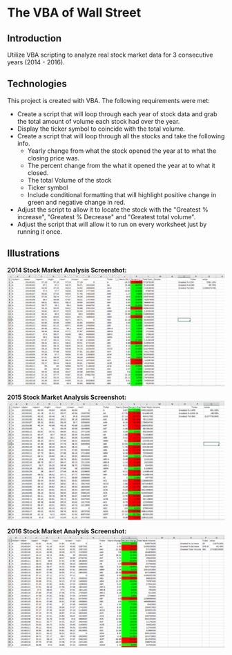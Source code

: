 # The VBA of Wall Street


## Introduction

Utilize VBA scripting to analyze real stock market data for 3 consecutive years (2014 - 2016).

## Technologies

This project is created with VBA. The following requirements were met: 

* Create a script that will loop through each year of stock data and grab the total amount of volume each stock had over the year.
* Display the ticker symbol to coincide with the total volume.
* Create a script that will loop through all the stocks and take the following info.
  * Yearly change from what the stock opened the year at to what the closing price was.
  * The percent change from the what it opened the year at to what it closed.
  * The total Volume of the stock
  * Ticker symbol
  * Include conditional formatting that will highlight positive change in green and negative change in red.
*  Adjust the script to allow it to locate the stock with the "Greatest % increase", "Greatest % Decrease" and "Greatest total volume".
*  Adjust the script that will allow it to run on every worksheet just by running it once.

## Illustrations

**2014 Stock Market Analysis Screenshot:** 
![](2014.PNG)

**2015 Stock Market Analysis Screenshot:** 
![](2015.PNG)

**2016 Stock Market Analysis Screenshot:** 
![](2016.PNG)
